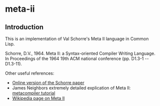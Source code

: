 # meta-ii

## Introduction
This is an implementation of Val Schorre's Meta II language in Common Lisp.

Schorre, D.V., 1964. Meta II: a Syntax-oriented Compiler Writing
Language. In Proceedings of the 1964 19th ACM national conference (pp.
D1.3-1 -- D1.3-11).

Other useful references:
* [Online version of the Schorre paper](http://www.chilton-computing.org.uk/acl/literature/reports/p025.htm)
* James Neighbors extremely detailed explication of Meta II: [metacompiler tutorial](http://www.bayfronttechnologies.com/mc_tutorial.html)
* [Wikipedia page on Meta II](https://en.wikipedia.org/wiki/META_II)

